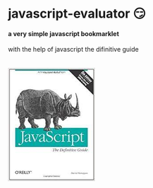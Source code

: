 # javascript-evaluator 😏                                            
#### a very simple javascript bookmarklet 
 
with the help of javascript the difinitive guide<br/><br/><br/>
![difinitive guide](download.jpg)
